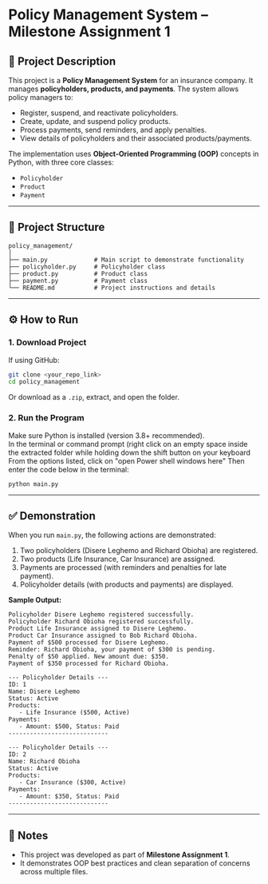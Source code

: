 # Policy Management System – Milestone Assignment 1  

## 📌 Project Description  
This project is a **Policy Management System** for an insurance company. It manages **policyholders, products, and payments**. The system allows policy managers to:  
- Register, suspend, and reactivate policyholders.  
- Create, update, and suspend policy products.  
- Process payments, send reminders, and apply penalties.  
- View details of policyholders and their associated products/payments.  

The implementation uses **Object-Oriented Programming (OOP)** concepts in Python, with three core classes:  
- `Policyholder`  
- `Product`  
- `Payment`  

---

## 📂 Project Structure  

```
policy_management/
│
├── main.py             # Main script to demonstrate functionality
├── policyholder.py     # Policyholder class
├── product.py          # Product class
├── payment.py          # Payment class
└── README.md           # Project instructions and details
```

---

## ⚙️ How to Run  

### 1. Download Project  
If using GitHub:  
```bash
git clone <your_repo_link>
cd policy_management
```  
Or download as a `.zip`, extract, and open the folder.  

### 2. Run the Program  
Make sure Python is installed (version 3.8+ recommended).  
In the terminal or command prompt (right click on an empty space inside the extracted folder while holding down the shift button on your keyboard
From the options listed, click on "open Power shell windows here"
Then enter the code below in the terminal:  
```
python main.py
```

---

## ✅ Demonstration  

When you run `main.py`, the following actions are demonstrated:  
1. Two policyholders (Disere Leghemo and Richard Obioha) are registered.  
2. Two products (Life Insurance, Car Insurance) are assigned.  
3. Payments are processed (with reminders and penalties for late payment).  
4. Policyholder details (with products and payments) are displayed.  

**Sample Output:**  

```
Policyholder Disere Leghemo registered successfully.
Policyholder Richard Obioha registered successfully.
Product Life Insurance assigned to Disere Leghemo.
Product Car Insurance assigned to Bob Richard Obioha.
Payment of $500 processed for Disere Leghemo.
Reminder: Richard Obioha, your payment of $300 is pending.
Penalty of $50 applied. New amount due: $350.
Payment of $350 processed for Richard Obioha.

--- Policyholder Details ---
ID: 1
Name: Disere Leghemo
Status: Active
Products:
   - Life Insurance ($500, Active)
Payments:
   - Amount: $500, Status: Paid
----------------------------

--- Policyholder Details ---
ID: 2
Name: Richard Obioha
Status: Active
Products:
   - Car Insurance ($300, Active)
Payments:
   - Amount: $350, Status: Paid
----------------------------
```

---

## 📝 Notes
- This project was developed as part of **Milestone Assignment 1**.  
- It demonstrates OOP best practices and clean separation of concerns across multiple files.  
